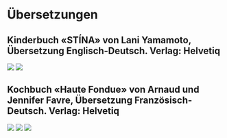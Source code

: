 # Übersetzungen

## Kinderbuch «STÍNA» von Lani Yamamoto, Übersetzung Englisch-Deutsch. Verlag: Helvetiq

![](images/works3/stina-1.png)
![](images/works3/stina-2.png)

## Kochbuch «Haute Fondue» von Arnaud und Jennifer Favre, Übersetzung Französisch-Deutsch. Verlag: Helvetiq

![](images/works3/hautefondue-1.png)
![](images/works3/hautefondue-2.png)
![](images/works3/hautefondue-3.png)